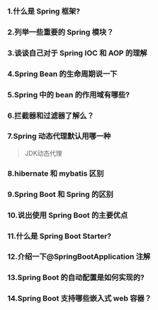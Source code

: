 ### 1.什么是 Spring 框架?

### 2.列举⼀些重要的 Spring 模块？

### 3.谈谈⾃⼰对于 Spring IOC 和 AOP 的理解

### 4.Spring Bean 的⽣命周期说⼀下

### 5.Spring 中的 bean 的作⽤域有哪些?

### 6.拦截器和过滤器了解么？	

### 7.Spring 动态代理默认⽤哪⼀种

> JDK动态代理

### 8.hibernate 和 mybatis 区别

### 9.Spring Boot 和 Spring 的区别

### 10.说出使⽤ Spring Boot 的主要优点

### 11.什么是 Spring Boot Starter?

### 12.介绍⼀下@SpringBootApplication 注解

### 13.Spring Boot 的⾃动配置是如何实现的?

### 14.Spring Boot ⽀持哪些嵌⼊式 web 容器？